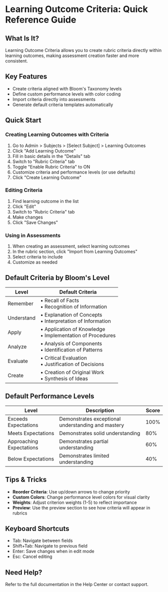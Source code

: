 # Learning Outcome Criteria: Quick Reference Guide

## What Is It?

Learning Outcome Criteria allows you to create rubric criteria directly within learning outcomes, making assessment creation faster and more consistent.

## Key Features

- Create criteria aligned with Bloom's Taxonomy levels
- Define custom performance levels with color coding
- Import criteria directly into assessments
- Generate default criteria templates automatically

## Quick Start

### Creating Learning Outcomes with Criteria

1. Go to Admin > Subjects > [Select Subject] > Learning Outcomes
2. Click "Add Learning Outcome"
3. Fill in basic details in the "Details" tab
4. Switch to "Rubric Criteria" tab
5. Toggle "Enable Rubric Criteria" to ON
6. Customize criteria and performance levels (or use defaults)
7. Click "Create Learning Outcome"

### Editing Criteria

1. Find learning outcome in the list
2. Click "Edit"
3. Switch to "Rubric Criteria" tab
4. Make changes
5. Click "Save Changes"

### Using in Assessments

1. When creating an assessment, select learning outcomes
2. In the rubric section, click "Import from Learning Outcomes"
3. Select criteria to include
4. Customize as needed

## Default Criteria by Bloom's Level

| Level | Default Criteria |
|-------|-----------------|
| Remember | • Recall of Facts<br>• Recognition of Information |
| Understand | • Explanation of Concepts<br>• Interpretation of Information |
| Apply | • Application of Knowledge<br>• Implementation of Procedures |
| Analyze | • Analysis of Components<br>• Identification of Patterns |
| Evaluate | • Critical Evaluation<br>• Justification of Decisions |
| Create | • Creation of Original Work<br>• Synthesis of Ideas |

## Default Performance Levels

| Level | Description | Score |
|-------|-------------|-------|
| Exceeds Expectations | Demonstrates exceptional understanding and mastery | 100% |
| Meets Expectations | Demonstrates solid understanding | 80% |
| Approaching Expectations | Demonstrates partial understanding | 60% |
| Below Expectations | Demonstrates limited understanding | 40% |

## Tips & Tricks

- **Reorder Criteria**: Use up/down arrows to change priority
- **Custom Colors**: Change performance level colors for visual clarity
- **Weights**: Adjust criterion weights (1-5) to reflect importance
- **Preview**: Use the preview section to see how criteria will appear in rubrics

## Keyboard Shortcuts

- Tab: Navigate between fields
- Shift+Tab: Navigate to previous field
- Enter: Save changes when in edit mode
- Esc: Cancel editing

## Need Help?

Refer to the full documentation in the Help Center or contact support.
